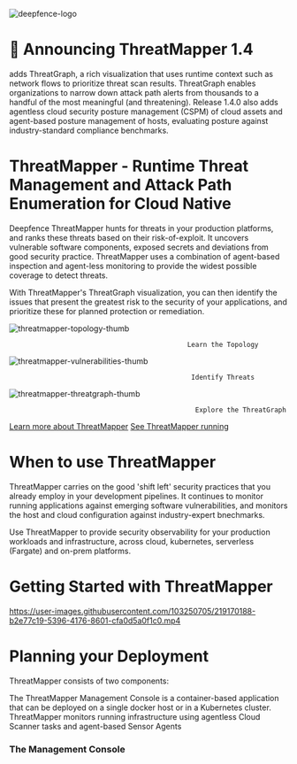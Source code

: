![deepfence-logo](https://user-images.githubusercontent.com/103250705/219159739-728f5831-8574-44ba-8fde-9f586f603ca2.png)

# 🎉 Announcing ThreatMapper 1.4
 adds ThreatGraph, a rich visualization that uses runtime context such as network flows to prioritize threat scan results.  ThreatGraph enables organizations to narrow down attack path alerts from thousands to a handful of the most meaningful (and threatening). Release 1.4.0 also adds agentless cloud security posture management (CSPM) of cloud assets and agent-based posture management of hosts, evaluating posture against industry-standard compliance benchmarks.
 
# ThreatMapper - Runtime Threat Management and Attack Path Enumeration for Cloud Native
Deepfence ThreatMapper hunts for threats in your production platforms, and ranks these threats based on their risk-of-exploit. It uncovers vulnerable software components, exposed secrets and deviations from good security practice. ThreatMapper uses a combination of agent-based inspection and agent-less monitoring to provide the widest possible coverage to detect threats.

With ThreatMapper's ThreatGraph visualization, you can then identify the issues that present the greatest risk to the security of your applications, and prioritize these for planned protection or remediation.

![threatmapper-topology-thumb](https://user-images.githubusercontent.com/103250705/219166809-8e927633-3255-4ade-a05c-85206ac801a3.jpg)
                                                 
                                                 Learn the Topology	
                                                 
![threatmapper-vulnerabilities-thumb](https://user-images.githubusercontent.com/103250705/219167228-016423a8-f4ca-4752-9664-959cffc83fad.jpg)

                                                  Identify Threats	
                                                  
![threatmapper-threatgraph-thumb](https://user-images.githubusercontent.com/103250705/219168366-fcbcb7fe-03ff-46dc-abcc-993581ed8002.jpg)

                                                   Explore the ThreatGraph


<a href="https://community.deepfence.io/docs/threatmapper/" rel="nofollow">Learn more about ThreatMapper</a>
<a href="https://community.deepfence.io/docs/threatmapper/demo" rel="nofollow">See ThreatMapper running</a>


# When to use ThreatMapper

ThreatMapper carries on the good 'shift left' security practices that you already employ in your development pipelines. It continues to monitor running applications against emerging software vulnerabilities, and monitors the host and cloud configuration against industry-expert bnechmarks.

Use ThreatMapper to provide security observability for your production workloads and infrastructure, across cloud, kubernetes, serverless (Fargate) and on-prem platforms.

# Getting Started with ThreatMapper
https://user-images.githubusercontent.com/103250705/219170188-b2e77c19-5396-4176-8601-cfa0d5a0f1c0.mp4

# Planning your Deployment
ThreatMapper consists of two components:

The ThreatMapper Management Console is a container-based application that can be deployed on a single docker host or in a Kubernetes cluster.
ThreatMapper monitors running infrastructure using agentless Cloud Scanner tasks and agent-based Sensor Agents

<h3>The Management Console</h3>
